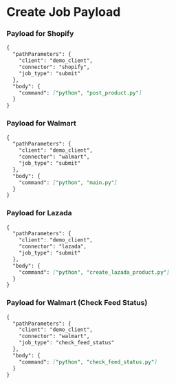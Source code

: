 # Create Job Payload

### Payload for Shopify
```md
{
  "pathParameters": {
    "client": "demo_client",
    "connector": "shopify",
    "job_type": "submit"
  },
  "body": {
    "command": ["python", "post_product.py"]
  }
}
```

### Payload for Walmart
```md
{
  "pathParameters": {
    "client": "demo_client",
    "connector": "walmart",
    "job_type": "submit"
  },
  "body": {
    "command": ["python", "main.py"]
  }
}
```

### Payload for Lazada
```md
{
  "pathParameters": {
    "client": "demo_client",
    "connector": "lazada",
    "job_type": "submit"
  },
  "body": {
    "command": ["python", "create_lazada_product.py"]
  }
}
```

### Payload for Walmart (Check Feed Status)
```md
{
  "pathParameters": {
    "client": "demo_client",
    "connector": "walmart",
    "job_type": "check_feed_status"
  },
  "body": {
    "command": ["python", "check_feed_status.py"]
  }
}
```
